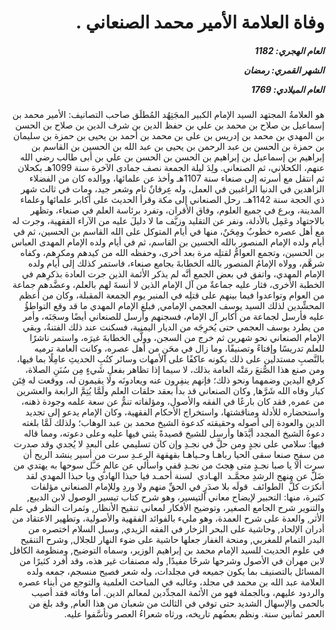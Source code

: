 <h1 dir="rtl">وفاة العلامة الأمير محمد الصنعاني .</h1>

<h5 dir="rtl">العام الهجري:  1182

الشهر القمري: رمضان

العام الميلادي: 1769</h5>

<p dir="rtl">هو العلامةُ المجتهد السيد الإمام الكبير المجَتِهُد المُطلَق صاحب التصانيف: الأمير محمد بن إسماعيل بن صلاح بن محمد بن علي بن حفظ الدين بن شرف الدين بن صلاح بن الحسن بن المهدي بن محمد بن إدريس بن على بن محمد بن أحمد بن يحيى بن حمزة بن سليمان بن حمزة بن الحسن بن عبد الرحمن بن يحيى بن عبد الله بن الحسين بن القاسم بن إبراهيم بن إسماعيل بن إبراهيم بن الحسن بن الحسن بن علي بن أبى طالب رضي الله عنهم، الكحلاني، ثم الصنعاني. ولِدَ ليلة الجمعة نصف جمادى الآخرة سنة 1099هـ بكحلان ثم انتقل مع أسرته إلى صنعاء سنة 1107هـ وأخذ عن علمائها، ووالده كان من الفضلاء الزاهدين في الدنيا الراغبين في العمل، وله عِرفانٌ تام وشعر جيد، ومات في ثالث شهر ذي الحجة سنة 1142هـ. رحل الصنعاني إلى مكة وقرأ الحديث على أكابر علمائها وعلماء المدينة، وبرع في جميع العلوم، وفاق الأقران، وتفرد برئاسة العلم في صنعاء، وتظهر بالاجتهاد وعَمِل بالأدلة، ونفر عن التقليد وزيَّف ما لا دليلَ عليه من الآراء الفقهية، وجرت له مع أهل عصره خطوبٌ ومِحَنٌ، منها في أيام المتوكل على الله القاسم بن الحسين، ثم في أيام ولده الإمام المنصور بالله الحسين بن القاسم، ثم في أيام ولده الإمام المهدى العباس بن الحسين، وتجمع العوامُّ لقتلِه مرة بعد أخرى، وحفظه الله من كيدهم ومكرهم، وكفاه شرهَّم، وولاه الإمامُ المنصور بالله الخطابةَ بجامع صنعاء، فاستمر كذلك إلى أيام ولده الإمام المهدي، واتفق في بعض الجمع أنَّه لم يذكر الأئمة الذين جرت العادة بذكرِهم في الخطبة الأخرى، فثار عليه جماعةٌ من آل الإمام الذين لا أنسةَ لهم بالعلم، وعضَّدهم جماعة من العوام وتواعدوا فيما بينهم على قتلِه في المنبر يوم الجمعة المقبلة، وكان من أعظم المحشِّدين لذلك السيد يوسف العجمي الإمامي, فبلغ الإمام المهدي ما قد وقع التواطؤُ عليه فأرسل لجماعة من أكابر آل الإمام، فسجنهم وأرسل للصنعاني أيضًا وسجَنَه، وأمر من يطرد يوسف العجمي حتى يُخرِجَه من الديار اليمنية، فسكنت عند ذلك الفتنةُ، وبقي الإمام الصنعاني نحو شهرين ثم خرج من السجن، وولَّى الخطابةَ غيرَه، واستمر ناشرًا للعلم تدريسًا وإفتاءً وتصنيفًا، وما زال في محَنٍ من أهل عصره، وكانت العامة ترميه بالنَّصبِ مستدلين على ذلك بكونه عاكفًا على الأمهات وسائر كتُبِ الحديثِ عامِلًا بما فيها، ومن صنع هذا الصُّنعَ رمَتْه العامة بذلك، لا سيما إذا تظاهر بفعلِ شَيءٍ مِن سُنَنِ الصلاة، كرفع اليدين وضمهما ونحو ذلك؛ فإنهم ينفِرون عنه ويعادونَه ولا يقيمون له، ووقعت له فِتَن كبار وقاه الله شَرَّها, وكان الصنعاني قد بدأ بعقد حلقات العلم ولَمَّا يُتِمَّ الرابعة والعشرين من عمره, فقد كان بارعًا في الفقه والأصول، ومؤلفاته تنمُّ عن سعة علمه وجودة ذهنه، واستحضاره للأدلة ومناقشتها، واستخراج الأحكام الفقهية، وكان الإمام يدعو إلى تجديد الدين والعودة إلى أصوله وحقيقته كدعوة الشيخ محمد بن عبد الوهاب؛ ولذلك لَمَّا بلغته دعوةُ الشيخ المجدد أيَّدَها وأرسل للشيخ قصيدةً يثني فيها عليه وعلى دعوته، ومما قاله فيها: 
سلامي على نجدٍ ومن حلَّ في نجـدِ 
وإن كان تسليمي على البعدِ لا يُجدي
وقد صدرت من سفحِ صنعا سقى الحيا 
رباهـا وحـياهـا بقهقهة الرعـدِ
سرت من أسير ينشد الريح أن سرت 
ألا يا صبا نجـدٍ متى هِجتَ من نجـدِ
قفي واسألي عن عالمٍ حَـَّل سوحها 
به يهتدي من ضَلَّ عن منهج الرشدِ
محمَّـد  الهـادي  لسنة أحمـد 
فيا حبذا الهادي ويا حبذا المهدي
لقد أنكرَت كلُّ  الطوائف  قولَه
بلا صدَرٍ في الحقِّ منهم ولا وردِ 
وللإمام الصنعاني مؤلفات كثيرة، منها: التحبير لإيضاح معاني التيسير، وهو شرح كتاب تيسير الوصول لابن الديبع, والتنوير شرح الجامع الصغير، وتوضيح الأفكار لمعاني تنقيح الأنظار, وثمرات النظر في علم الأثر, والعدة على شرح العمدة، وهو مليء بالفوائد الفقهية والأصولية، وتطهير الاعتقاد من أدران الإلحاد, وحاشية على البحر الزخار في الفقه الزيدي, وسبل السلام اختصره من البدر التمام للمغربي, ومنحة الغفار جعلها حاشية على ضوء النهار للجلال, وشرح التنقيح في علوم الحديث للسيد الإمام محمد بن إبراهيم الوزير، وسماه التوضيح, ومنظومة الكافل لابن مهران في الأصول وشرحها شرحًا مفيدًا, وله مصنفات غير هذه، وقد أفرد كثيرًا من المسائل بالتصنيف بما يكون جميعه في مجلدات، وله شعر فصيح منسجم، جمعه ولده العلامة عبد الله بن محمد في مجلد، وغالبه في المباحث العلمية والتوجع من أبناء عصره والردود عليهم، وبالجملة فهو من الأئمة المجدِّدين لمعالم الدين. أما وفاته فقد أصيب بالحمى والإسهال الشديد حتى توفي في الثالث من شعبان من هذا العام, وقد بلغ من العمر ثمانين سنة. ونظم بعضُهم تاريخه، ورثاه شعراءُ العصر وتأسَّفوا عليه.</p></br>
